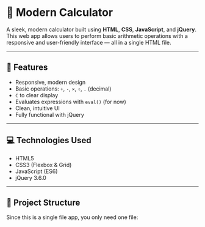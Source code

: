 # 🧮 Modern Calculator

A sleek, modern calculator built using **HTML**, **CSS**, **JavaScript**, and **jQuery**. This web app allows users to perform basic arithmetic operations with a responsive and user-friendly interface — all in a single HTML file.

---

## 🚀 Features

- Responsive, modern design
- Basic operations: `+`, `-`, `×`, `÷`, `.` (decimal)
- `C` to clear display
- Evaluates expressions with `eval()` (for now)
- Clean, intuitive UI
- Fully functional with jQuery

---

## 💻 Technologies Used

- HTML5
- CSS3 (Flexbox & Grid)
- JavaScript (ES6)
- jQuery 3.6.0

---

## 📂 Project Structure

Since this is a single file app, you only need one file:

